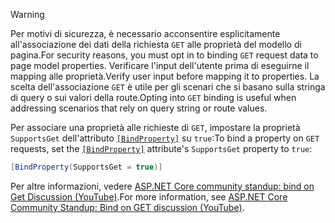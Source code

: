 > [!WARNING]
> <span data-ttu-id="0560d-101">Per motivi di sicurezza, è necessario acconsentire esplicitamente all'associazione dei dati della richiesta `GET` alle proprietà del modello di pagina.</span><span class="sxs-lookup"><span data-stu-id="0560d-101">For security reasons, you must opt in to binding `GET` request data to page model properties.</span></span> <span data-ttu-id="0560d-102">Verificare l'input dell'utente prima di eseguirne il mapping alle proprietà.</span><span class="sxs-lookup"><span data-stu-id="0560d-102">Verify user input before mapping it to properties.</span></span> <span data-ttu-id="0560d-103">La scelta dell'associazione `GET` è utile per gli scenari che si basano sulla stringa di query o sui valori della route.</span><span class="sxs-lookup"><span data-stu-id="0560d-103">Opting into `GET` binding is useful when addressing scenarios that rely on query string or route values.</span></span>
>
> <span data-ttu-id="0560d-104">Per associare una proprietà alle richieste di `GET`, impostare la proprietà `SupportsGet` dell'attributo [`[BindProperty]`](xref:Microsoft.AspNetCore.Mvc.BindPropertyAttribute) su `true`:</span><span class="sxs-lookup"><span data-stu-id="0560d-104">To bind a property on `GET` requests, set the [`[BindProperty]`](xref:Microsoft.AspNetCore.Mvc.BindPropertyAttribute) attribute's `SupportsGet` property to `true`:</span></span>
>
> ```csharp
> [BindProperty(SupportsGet = true)]
> ```
>
> <span data-ttu-id="0560d-105">Per altre informazioni, vedere [ASP.NET Core community standup: bind on Get Discussion (YouTube)](https://www.youtube.com/watch?v=p7iHB9V-KVU&feature=youtu.be&t=54m27s).</span><span class="sxs-lookup"><span data-stu-id="0560d-105">For more information, see [ASP.NET Core Community Standup: Bind on GET discussion (YouTube)](https://www.youtube.com/watch?v=p7iHB9V-KVU&feature=youtu.be&t=54m27s).</span></span>
